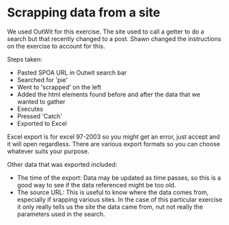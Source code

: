 # Scrapping data from a site

We used OutWit for this exercise. The site used to call a getter to do a search but that recently changed to a post. 
Shawn changed the instructions on the exercise to account for this. 

Steps taken:

* Pasted SPOA URL in Outwit search bar
* Searched for 'pie'
* Went to 'scrapped' on the left
* Added the html elements found before and after the data that we wanted to gather
* Executes
* Pressed 'Catch'
* Exported to Excel

Excel export is for excel 97-2003 so you might get an error, just accept and it will open regardless. 
There are various export formats so you can choose whatever suits your purpose.

Other data that was exported included:

* The time of the export: Data may be updated as time passes, so this is a good way to see if the data referenced might be too old.
* The source URL: This is useful to know where the data comes from, especially if srapping various sites. 
In the case of this particular exercise it only really tells us the site the data came from, nut not really the parameters used in the search.
